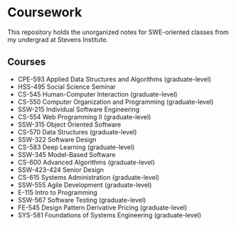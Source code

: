 # Coursework

This repository holds the unorganized notes for SWE-oriented classes from my undergrad at Stevens Institute.

## Courses

* CPE-593 Applied Data Structures and Algorithms (graduate-level)
* HSS-495 Social Science Seminar 
* CS-545 Human-Computer Interaction (graduate-level)
* CS-550 Computer Organization and Programming (graduate-level)  
* SSW-215 Individual Software Engineering
* CS-554 Web Programming II (graduate-level)                
* SSW-315 Object Oriented Software
* CS-570 Data Structures (graduate-level)                    
* SSW-322 Software Design
* CS-583 Deep Learning (graduate-level)                       
* SSW-345 Model-Based Software
* CS-600 Advanced Algorithms (graduate-level)                   
* SSW-423-424 Senior Design
* CS-615 Systems Administration (graduate-level)                  
* SSW-555 Agile Development (graduate-level)
* E-115 Intro to Programming                     
* SSW-567 Software Testing (graduate-level)
* FE-545 Design Pattern Derivative Pricing (graduate-level)
* SYS-581 Foundations of Systems Engineering (graduate-level)
